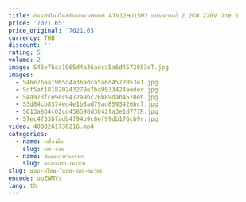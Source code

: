 ```yaml
---
title: ต้นฉบับใหม่ในสต็อกอินเวอร์เตอร์ ATV12HU15M2 แปลงความถี่ 2.2KW 220V One ปี
price: '7021.65'
price_original: '7021.65'
currency: THB
discount: ''
rating: 5
volume: 2
image: S46e7baa1965d4a36adca5a6d4572053eT.jpg
images:
  - S46e7baa1965d4a36adca5a6d4572053eT.jpg
  - Scf5af181820243279e7ba9933424aeder.jpg
  - S4a973fce9ec9472a9bc26b89dab4570eh.jpg
  - S3d84cb8374ed4e1b8ad79ad8593426bcl.jpg
  - S013a834c02cd458598d3042fa3e1d777R.jpg
  - S7ec4f33bfadb4f94b9c8ef99db176cb9r.jpg
video: 4000261730216.mp4
categories:
  - name: เครื่องมือ
    slug: เคร-องม
  - name: วัดและการวิเคราะห์
    slug: ดและการว-เคราะห
slug: นฉบ-บใหม-ในสต-อกอ-นเวอร
encode: ooZWMYs
lang: th
---
```

  